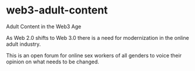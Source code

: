 # web3-adult-content
Adult Content in the Web3 Age

As Web 2.0 shifts to Web 3.0 there is a need for modernization in the online adult industry.

This is an open forum for online sex workers of all genders to voice their opinion on what needs to be changed.
